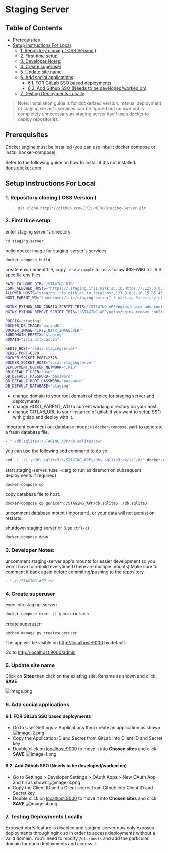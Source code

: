 # Staging Server

## Table of Contents
- [Prerequisites](#prerequisites)
- [Setup Instructions For Local](#setup-instructions-for-local)
   * [1. Repository cloning ( OSS Version )](#1-repository-cloning-oss-version-)
   * [2. First time setup](#2-first-time-setup)
   * [3. Developer Notes:](#3-developer-notes)
   * [4. Create superuser](#4-create-superuser)
   * [5. Update site name](#5-update-site-name)
   * [6. Add social applications](#6-add-social-applications)
      + [6.1.  FOR GitLab SSO based deployments](#61-for-gitlab-sso-based-deployments)
      + [6.2. Add Github SSO (Needs to be developed/worked on)](#62-add-github-sso-needs-to-be-developedworked-on)
   * [7. Testing Deployments Locally](#7-testing-deployments-locally)

> Note: Installation guide is for dockerized version. manual deployment of staging server's services can be figured out on own but is completely unnecessary as staging server itself uses docker to deploy repositories.

## Prerequisites

Docker engine must be installed (you can use inbuilt docker compose or install docker-compose).

Refer to the following guide on how to install if it's not installed: [docs.docker.com](https://docs.docker.com/engine/install/)

## Setup Instructions For Local
### 1. Repository cloning ( OSS Version )
> `git clone https://github.com/IRIS-NITK/Staging-Server.git`


### 2. First time setup

enter staging server's directory
```sh
cd staging-server
```
build docker image for staging-server's services
```sh
docker-compose build
```

create environment file, copy `.env.example` to `.env`. follow IRIS-WIKI for IRIS specific env files.
```sh
PATH_TO_HOME_DIR="/STAGING_DIR"
CSRF_ALLOWED_HOSTS="https://.staging.iris.nitk.ac.in,https://.127.0.0.1,https://10.15.65.45,https://0.0.0.0,http://localhost:8000"
ALLOWED_HOSTS="staging.iris.nitk.ac.in,localhost,127.0.0.1,10.15.65.45,0.0.0.0"
HOST_PARENT_WD="/home/user/iris/staging-server" # Working Directory of the host machine

NGINX_PYTHON_ADD_CONFIG_SCRIPT_IRIS="/STAGING_APP/nginx/nginx_add_config_IRIS.py"
NGINX_PYTHON_REMOVE_SCRIPT_IRIS="/STAGING_APP/nginx/nginx_remove_config_IRIS.py"

PREFIX="staging"
DOCKER_DB_IMAGE="mariadb"
DOCKER_IMAGE="IRIS_NITK_IMAGE:VER"
SUBDOMAIN_PREFIX="staging"
DOMAIN="iris.nitk.ac.in"

REDIS_HOST="redis-stagingserver"
REDIS_PORT=6379
DOCKER_SOCKET_PORT=2375
DOCKER_SOCKET_HOST="socat-stagingserver"
DEPLOYMENT_DOCKER_NETWORK="IRIS"
DB_DEFAULT_USER="user"
DB_DEFAULT_PASSWORD="password"
DB_DEFAULT_ROOT_PASSWORD="password"
DB_DEFAULT_DATABASE="staging"
```

- change domain to your root domain of choice for staging server and deployments.
- change HOST_PARENT_WD to current working directory on your host.
- change GITLAB_URL to your instance of gitlab if you want to setup SSO with gitlab and deploy with it.

Important comment out database mount in `docker-compose.yaml` to generate a fresh database file.
```yaml
- "./db.sqlite3:/STAGING_APP/db.sqlite3:rw"
```
you can use the following sed command to do so.
```sh
sed -i '/\.\/db\.sqlite3:\/STAGING_APP\/db\.sqlite3:rw/s/^/#/' docker-compose.yml
```

start staging-server. (use `-d` arg to run as daemon on subsequent deployments if required)
```sh
docker-compose up
```

copy database file to host:
```sh
docker-compose cp gunicorn:/STAGING_APP/db.sqlite3 ./db.sqlite3
```

uncomment database mount (Important), or your data will not persist on restarts.

shutdown staging server or (use `ctrl+c`)
```sh
docker-compose down
```

### 3. Developer Notes:

uncomment staging-server app's mounts for easier development so you won't have to rebuild everytime.(There are multiple mounts) Make sure to comment it back again before commiting/pushing to the repository.

```sh
- "./:/STAGING_APP:rw"  
```

### 4. Create superuser

exec into staging-server:
```sh
docker-compose exec -it gunicorn bash
```
create superuser:
```sh
python manage.py createsuperuser
```

The app will be visible on [http://localhost:9000](http://localhost:9000) by default.

Go to [http://localhost:9000/admin](http://localhost:9000/admin)

### 5. Update site name
Click on **Sites** then click on the existing site. Rename as shown and click **SAVE**

![image.png](./images/image.png)

### 6. Add social applications
#### 6.1.  FOR GitLab SSO based deployments
  * Go to User Settings > Applications then create an application as shown
    ![image-2.png](./images/image-2.png)
  * Copy the Application ID and Secret from GitLab into Client ID and Secret key 
  * Double click on [localhost:9000](http://localhost:9000) to move it into **Chosen sites** and click **SAVE**
    ![image-1.png](./images/image-1.png)

#### 6.2. Add Github SSO (Needs to be developed/worked on)
* Go to Settings > Developer Settings > OAuth Apps > New OAuth App and fill as shown
  ![image-3.png](./images/image-3.png)
* Copy the Client ID and a Client secret from Github into Client ID and Secret key
* Double click on [localhost:9000](http://localhost:9000) to move it into **Chosen sites** and click **SAVE**
  ![image-4.png](./images/image-4.png)

### 7. Testing Deployments Locally

Exposed ports feature is disabled and staging-server now only exposes deployments through nginx so in order to access deployments without a valid domain. You'll need to modify `/etc/hosts` and add the particular domain for each deployments and access it.